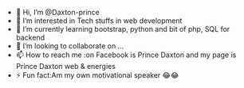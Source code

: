 - 👋 Hi, I’m @Daxton-prince
- 👀 I’m interested in Tech stuffs in web development 
- 🌱 I’m currently learning bootstrap, python and bit of php, SQL for backend 
- 💞️ I’m looking to collaborate on ...
- 📫 How to reach me :on Facebook is Prince Daxton and my page is Prince Daxton web & energies 
- ⚡ Fun fact:Am my own motivational speaker 😂😂

<!---
Daxton-prince/Daxton-prince is a ✨ special ✨ repository because its `README.md` (this file) appears on your GitHub profile.
You can click the Preview link to take a look at your changes.
--->

